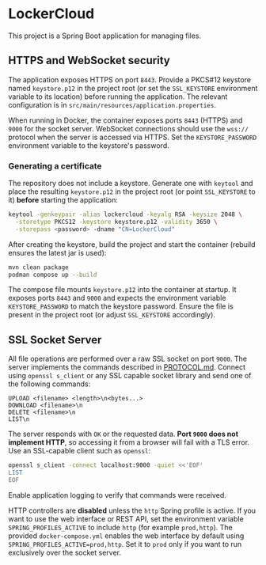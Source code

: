 # LockerCloud

This project is a Spring Boot application for managing files.

## HTTPS and WebSocket security

The application exposes HTTPS on port `8443`. Provide a PKCS#12 keystore named
`keystore.p12` in the project root (or set the `SSL_KEYSTORE` environment
variable to its location) before running the application. The relevant
configuration is in `src/main/resources/application.properties`.

When running in Docker, the container exposes ports `8443` (HTTPS) and `9000`
for the socket server. WebSocket connections should use the `wss://` protocol
when the server is accessed via HTTPS. Set the `KEYSTORE_PASSWORD` environment
variable to the keystore's password.

### Generating a certificate

The repository does not include a keystore. Generate one with `keytool` and
place the resulting `keystore.p12` in the project root (or point
`SSL_KEYSTORE` to it) **before** starting the application:

```bash
keytool -genkeypair -alias lockercloud -keyalg RSA -keysize 2048 \
  -storetype PKCS12 -keystore keystore.p12 -validity 3650 \
  -storepass <password> -dname "CN=LockerCloud"
```
After creating the keystore, build the project and start the container
(rebuild ensures the latest jar is used):

```bash
mvn clean package
podman compose up --build
```
The compose file mounts `keystore.p12` into the container at startup. It exposes
ports `8443` and `9000` and expects the environment variable
`KEYSTORE_PASSWORD` to match the keystore password. Ensure the file is present
in the project root (or adjust `SSL_KEYSTORE` accordingly).

## SSL Socket Server

All file operations are performed over a raw SSL socket on port `9000`. The
server implements the commands described in [PROTOCOL.md](PROTOCOL.md). Connect
using `openssl s_client` or any SSL capable socket library and send one of the
following commands:

```
UPLOAD <filename> <length>\n<bytes...>
DOWNLOAD <filename>\n
DELETE <filename>\n
LIST\n
```

The server responds with `OK` or the requested data. **Port `9000` does not
implement HTTP**, so accessing it from a browser will fail with a TLS error.
Use an SSL-capable client such as `openssl`:

```bash
openssl s_client -connect localhost:9000 -quiet <<'EOF'
LIST
EOF
```

Enable application logging to verify that commands were received.

HTTP controllers are **disabled** unless the `http` Spring profile is active.
If you want to use the web interface or REST API, set the environment variable
`SPRING_PROFILES_ACTIVE` to include `http` (for example `prod,http`). The
provided `docker-compose.yml` enables the web interface by default using
`SPRING_PROFILES_ACTIVE=prod,http`. Set it to `prod` only if you want to run
exclusively over the socket server.
